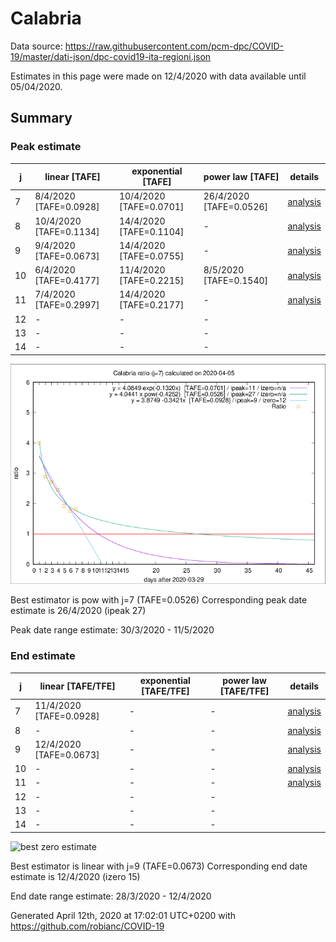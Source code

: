 # Calabria


Data source: https://raw.githubusercontent.com/pcm-dpc/COVID-19/master/dati-json/dpc-covid19-ita-regioni.json

Estimates in this page were made on 12/4/2020 with data available until 05/04/2020.


## Summary 

### Peak estimate 
|j|linear [TAFE]|exponential [TAFE]|power law [TAFE]|details|
|---|----|-----------|---------|-------|
|7|8/4/2020 [TAFE=0.0928]|10/4/2020 [TAFE=0.0701]|26/4/2020 [TAFE=0.0526]|[analysis](COVID-19_calabria_j7_2020-04-05.md)|
|8|10/4/2020 [TAFE=0.1134]|14/4/2020 [TAFE=0.1104]|-|[analysis](COVID-19_calabria_j8_2020-04-05.md)|
|9|9/4/2020 [TAFE=0.0673]|14/4/2020 [TAFE=0.0755]|-|[analysis](COVID-19_calabria_j9_2020-04-05.md)|
|10|6/4/2020 [TAFE=0.4177]|11/4/2020 [TAFE=0.2215]|8/5/2020 [TAFE=0.1540]|[analysis](COVID-19_calabria_j10_2020-04-05.md)|
|11|7/4/2020 [TAFE=0.2997]|14/4/2020 [TAFE=0.2177]|-|[analysis](COVID-19_calabria_j11_2020-04-05.md)|
|12|-|-|-||
|13|-|-|-||
|14|-|-|-||

![best peak estimate](COVID-19_calabria_j7_2020-04-05.png)

Best estimator is pow with j=7 (TAFE=0.0526)
Corresponding peak date estimate is 26/4/2020 (ipeak 27)


Peak date range estimate: 30/3/2020 - 11/5/2020

### End estimate 
|j|linear [TAFE/TFE]|exponential [TAFE/TFE]|power law [TAFE/TFE]|details|
|---|----|-----------|---------|-------|
|7|11/4/2020 [TAFE=0.0928]|-|-|[analysis](COVID-19_calabria_j7_2020-04-05.md)|
|8|-|-|-|[analysis](COVID-19_calabria_j8_2020-04-05.md)|
|9|12/4/2020 [TAFE=0.0673]|-|-|[analysis](COVID-19_calabria_j9_2020-04-05.md)|
|10|-|-|-|[analysis](COVID-19_calabria_j10_2020-04-05.md)|
|11|-|-|-|[analysis](COVID-19_calabria_j11_2020-04-05.md)|
|12|-|-|-||
|13|-|-|-||
|14|-|-|-||

![best zero estimate](COVID-19_calabria_j9_2020-04-05.png)

Best estimator is linear with j=9 (TAFE=0.0673)
Corresponding end date estimate is 12/4/2020 (izero 15)


End date range estimate: 28/3/2020 - 12/4/2020

Generated April 12th, 2020 at 17:02:01 UTC+0200 with https://github.com/robianc/COVID-19
